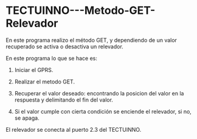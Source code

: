 # TECTUINNO---Metodo-GET-Relevador
En este programa realizo el método GET, y dependiendo de un valor recuperado se activa o desactiva un relevador.

En este programa lo que se hace es:

1. Iniciar el GPRS.

2. Realizar el metodo GET.

3. Recuperar el valor deseado: encontrando la posicion del valor en la respuesta y delimitando el fin del valor.

4. Si el valor cumple con cierta condición se enciende el relevador, si no, se apaga.

El relevador se conecta al puerto 2.3 del TECTUINNO.
